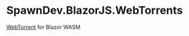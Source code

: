 # SpawnDev.BlazorJS.WebTorrents

[WebTorrent](https://github.com/webtorrent/webtorrent) for Blazor WASM

